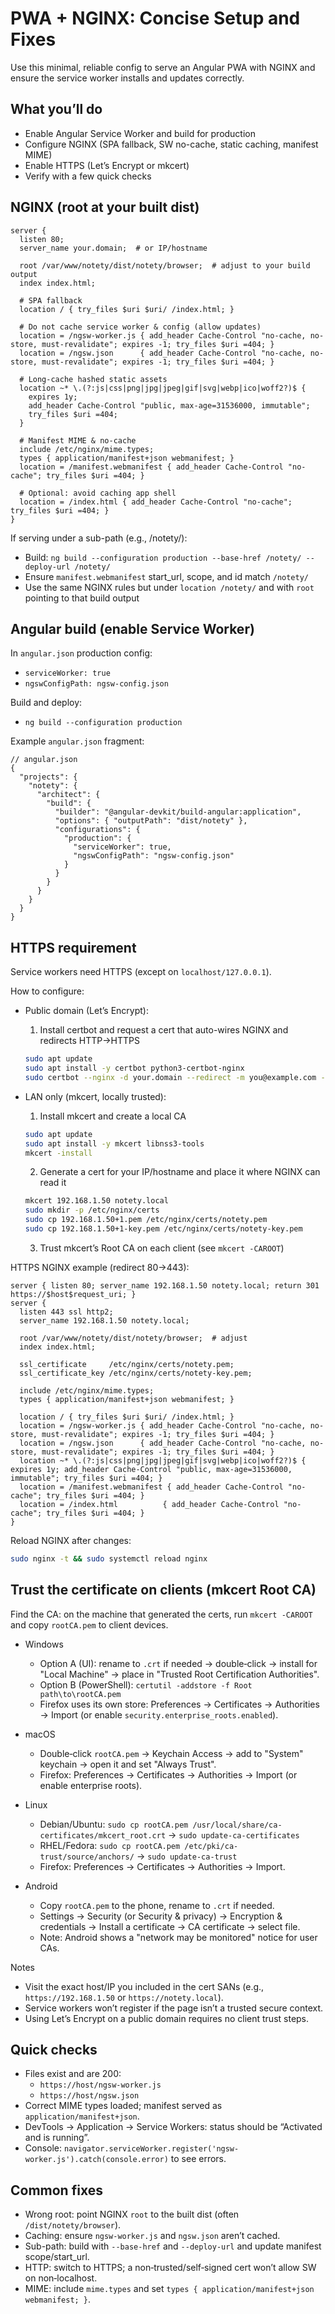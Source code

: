 # PWA + NGINX: Concise Setup and Fixes

Use this minimal, reliable config to serve an Angular PWA with NGINX and ensure the service worker installs and updates correctly.

## What you’ll do

- Enable Angular Service Worker and build for production
- Configure NGINX (SPA fallback, SW no-cache, static caching, manifest MIME)
- Enable HTTPS (Let’s Encrypt or mkcert)
- Verify with a few quick checks

## NGINX (root at your built dist)

```nginx
server {
  listen 80;
  server_name your.domain;  # or IP/hostname

  root /var/www/notety/dist/notety/browser;  # adjust to your build output
  index index.html;

  # SPA fallback
  location / { try_files $uri $uri/ /index.html; }

  # Do not cache service worker & config (allow updates)
  location = /ngsw-worker.js { add_header Cache-Control "no-cache, no-store, must-revalidate"; expires -1; try_files $uri =404; }
  location = /ngsw.json      { add_header Cache-Control "no-cache, no-store, must-revalidate"; expires -1; try_files $uri =404; }

  # Long-cache hashed static assets
  location ~* \.(?:js|css|png|jpg|jpeg|gif|svg|webp|ico|woff2?)$ {
    expires 1y;
    add_header Cache-Control "public, max-age=31536000, immutable";
    try_files $uri =404;
  }

  # Manifest MIME & no-cache
  include /etc/nginx/mime.types;
  types { application/manifest+json webmanifest; }
  location = /manifest.webmanifest { add_header Cache-Control "no-cache"; try_files $uri =404; }

  # Optional: avoid caching app shell
  location = /index.html { add_header Cache-Control "no-cache"; try_files $uri =404; }
}
```

If serving under a sub-path (e.g., /notety/):

- Build: `ng build --configuration production --base-href /notety/ --deploy-url /notety/`
- Ensure `manifest.webmanifest` start_url, scope, and id match `/notety/`
- Use the same NGINX rules but under `location /notety/` and with `root` pointing to that build output

## Angular build (enable Service Worker)

In `angular.json` production config:

- `serviceWorker: true`
- `ngswConfigPath: ngsw-config.json`

Build and deploy:

- `ng build --configuration production`

Example `angular.json` fragment:

```jsonc
// angular.json
{
  "projects": {
    "notety": {
      "architect": {
        "build": {
          "builder": "@angular-devkit/build-angular:application",
          "options": { "outputPath": "dist/notety" },
          "configurations": {
            "production": {
              "serviceWorker": true,
              "ngswConfigPath": "ngsw-config.json"
            }
          }
        }
      }
    }
  }
}
```

## HTTPS requirement

Service workers need HTTPS (except on `localhost/127.0.0.1`).

How to configure:

- Public domain (Let’s Encrypt):

  1. Install certbot and request a cert that auto-wires NGINX and redirects HTTP→HTTPS

  ```bash
  sudo apt update
  sudo apt install -y certbot python3-certbot-nginx
  sudo certbot --nginx -d your.domain --redirect -m you@example.com --agree-tos
  ```

- LAN only (mkcert, locally trusted):
  1. Install mkcert and create a local CA
  ```bash
  sudo apt update
  sudo apt install -y mkcert libnss3-tools
  mkcert -install
  ```
  2. Generate a cert for your IP/hostname and place it where NGINX can read it
  ```bash
  mkcert 192.168.1.50 notety.local
  sudo mkdir -p /etc/nginx/certs
  sudo cp 192.168.1.50+1.pem /etc/nginx/certs/notety.pem
  sudo cp 192.168.1.50+1-key.pem /etc/nginx/certs/notety-key.pem
  ```
  3. Trust mkcert’s Root CA on each client (see `mkcert -CAROOT`)

HTTPS NGINX example (redirect 80→443):

```nginx
server { listen 80; server_name 192.168.1.50 notety.local; return 301 https://$host$request_uri; }
server {
  listen 443 ssl http2;
  server_name 192.168.1.50 notety.local;

  root /var/www/notety/dist/notety/browser;  # adjust
  index index.html;

  ssl_certificate     /etc/nginx/certs/notety.pem;
  ssl_certificate_key /etc/nginx/certs/notety-key.pem;

  include /etc/nginx/mime.types;
  types { application/manifest+json webmanifest; }

  location / { try_files $uri $uri/ /index.html; }
  location = /ngsw-worker.js { add_header Cache-Control "no-cache, no-store, must-revalidate"; expires -1; try_files $uri =404; }
  location = /ngsw.json      { add_header Cache-Control "no-cache, no-store, must-revalidate"; expires -1; try_files $uri =404; }
  location ~* \.(?:js|css|png|jpg|jpeg|gif|svg|webp|ico|woff2?)$ { expires 1y; add_header Cache-Control "public, max-age=31536000, immutable"; try_files $uri =404; }
  location = /manifest.webmanifest { add_header Cache-Control "no-cache"; try_files $uri =404; }
  location = /index.html          { add_header Cache-Control "no-cache"; try_files $uri =404; }
}
```

Reload NGINX after changes:

```bash
sudo nginx -t && sudo systemctl reload nginx
```

## Trust the certificate on clients (mkcert Root CA)

Find the CA: on the machine that generated the certs, run `mkcert -CAROOT` and copy `rootCA.pem` to client devices.

- Windows

  - Option A (UI): rename to `.crt` if needed → double‑click → install for "Local Machine" → place in "Trusted Root Certification Authorities".
  - Option B (PowerShell): `certutil -addstore -f Root path\to\rootCA.pem`
  - Firefox uses its own store: Preferences → Certificates → Authorities → Import (or enable `security.enterprise_roots.enabled`).

- macOS

  - Double‑click `rootCA.pem` → Keychain Access → add to "System" keychain → open it and set "Always Trust".
  - Firefox: Preferences → Certificates → Authorities → Import (or enable enterprise roots).

- Linux

  - Debian/Ubuntu: `sudo cp rootCA.pem /usr/local/share/ca-certificates/mkcert_root.crt` → `sudo update-ca-certificates`
  - RHEL/Fedora: `sudo cp rootCA.pem /etc/pki/ca-trust/source/anchors/` → `sudo update-ca-trust`
  - Firefox: Preferences → Certificates → Authorities → Import.

- Android
  - Copy `rootCA.pem` to the phone, rename to `.crt` if needed.
  - Settings → Security (or Security & privacy) → Encryption & credentials → Install a certificate → CA certificate → select file.
  - Note: Android shows a "network may be monitored" notice for user CAs.

Notes

- Visit the exact host/IP you included in the cert SANs (e.g., `https://192.168.1.50` or `https://notety.local`).
- Service workers won’t register if the page isn’t a trusted secure context.
- Using Let’s Encrypt on a public domain requires no client trust steps.

## Quick checks

- Files exist and are 200:
  - `https://host/ngsw-worker.js`
  - `https://host/ngsw.json`
- Correct MIME types loaded; manifest served as `application/manifest+json`.
- DevTools → Application → Service Workers: status should be “Activated and is running”.
- Console: `navigator.serviceWorker.register('ngsw-worker.js').catch(console.error)` to see errors.

## Common fixes

- Wrong root: point NGINX `root` to the built dist (often `/dist/notety/browser`).
- Caching: ensure `ngsw-worker.js` and `ngsw.json` aren’t cached.
- Sub-path: build with `--base-href` and `--deploy-url` and update manifest scope/start_url.
- HTTP: switch to HTTPS; a non‑trusted/self‑signed cert won’t allow SW on non‑localhost.
- MIME: include `mime.types` and set `types { application/manifest+json webmanifest; }`.
